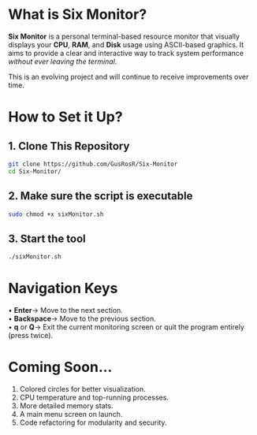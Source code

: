 # What is Six Monitor?

**Six Monitor** is a personal terminal-based resource monitor that visually displays your **CPU**, **RAM**, and **Disk** usage using ASCII-based graphics. It aims to provide a clear and interactive way to track system performance *without ever leaving the terminal*.

This is an evolving project and will continue to receive improvements over time.

# How to Set it Up?

## 1. Clone This Repository

```bash
git clone https://github.com/GusRosR/Six-Monitor
cd Six-Monitor/
```
## 2. Make sure the script is executable
```bash
sudo chmod +x sixMonitor.sh
```
## 3. Start the tool
```bash
./sixMonitor.sh
```

# Navigation Keys
• **Enter**-> Move to the next section. <br>
• **Backspace**-> Move to the previous section. <br>
• **q** or **Q**-> Exit the current monitoring screen or quit the program entirely (press twice).

# Coming Soon...

1. Colored circles for better visualization. 
2. CPU temperature and top-running processes. 
3. More detailed memory stats. 
4. A main menu screen on launch. 
5. Code refactoring for modularity and security. 
